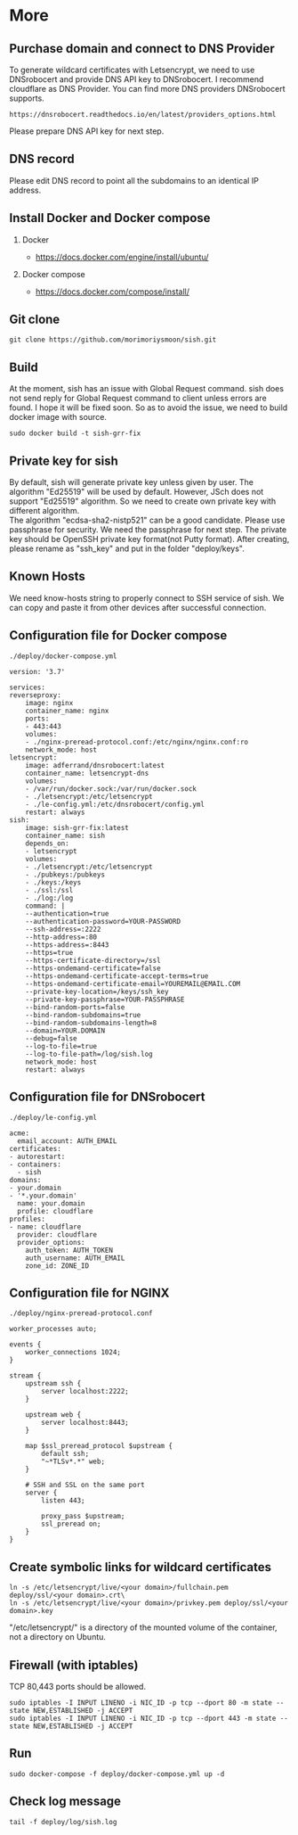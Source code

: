 # More

## Purchase domain and connect to DNS Provider
To generate wildcard certificates with Letsencrypt, we need to use DNSrobocert and provide DNS API key to DNSrobocert. I recommend cloudflare as DNS Provider.
You can find more DNS providers DNSrobocert supports.

	https://dnsrobocert.readthedocs.io/en/latest/providers_options.html

Please prepare DNS API key for next step.

## DNS record
Please edit DNS record to point all the subdomains to an identical IP address.

## Install Docker and Docker compose

1. Docker
   - https://docs.docker.com/engine/install/ubuntu/

2. Docker compose
   - https://docs.docker.com/compose/install/

## Git clone
	git clone https://github.com/morimoriysmoon/sish.git

## Build
At the moment, sish has an issue with Global Request command. sish does not send reply for Global Request command to client unless errors are found. I hope it will be fixed soon. So as to avoid the issue, we need to build docker image with source.

	sudo docker build -t sish-grr-fix 

## Private key for sish
By default, sish will generate private key unless given by user. The algorithm "Ed25519" will be used by default. However, JSch does not support "Ed25519" algorithm. So we need to create own private key with different algorithm.\
The algorithm "ecdsa-sha2-nistp521" can be a good candidate. Please use passphrase for security. We need the passphrase for next step. The private key should be OpenSSH private key format(not Putty format). After creating, please rename as "ssh_key" and put in the folder "deploy/keys".

## Known Hosts
We need know-hosts string to properly connect to SSH service of sish. We can copy and paste it from other devices after successful connection.

## Configuration file for Docker compose
	./deploy/docker-compose.yml

	version: '3.7'

	services:
	reverseproxy:
		image: nginx
		container_name: nginx
		ports:
		- 443:443
		volumes:
		- ./nginx-preread-protocol.conf:/etc/nginx/nginx.conf:ro
		network_mode: host
	letsencrypt:
		image: adferrand/dnsrobocert:latest
		container_name: letsencrypt-dns
		volumes:
		- /var/run/docker.sock:/var/run/docker.sock
		- ./letsencrypt:/etc/letsencrypt
		- ./le-config.yml:/etc/dnsrobocert/config.yml
		restart: always
	sish:
		image: sish-grr-fix:latest
		container_name: sish
		depends_on: 
		- letsencrypt
		volumes:
		- ./letsencrypt:/etc/letsencrypt
		- ./pubkeys:/pubkeys
		- ./keys:/keys
		- ./ssl:/ssl
		- ./log:/log
		command: |
		--authentication=true
		--authentication-password=YOUR-PASSWORD
		--ssh-address=:2222
		--http-address=:80
		--https-address=:8443
		--https=true
		--https-certificate-directory=/ssl
		--https-ondemand-certificate=false
		--https-ondemand-certificate-accept-terms=true
		--https-ondemand-certificate-email=YOUREMAIL@EMAIL.COM
		--private-key-location=/keys/ssh_key
		--private-key-passphrase=YOUR-PASSPHRASE
		--bind-random-ports=false
		--bind-random-subdomains=true
		--bind-random-subdomains-length=8
		--domain=YOUR.DOMAIN
		--debug=false
		--log-to-file=true
		--log-to-file-path=/log/sish.log
		network_mode: host
		restart: always


## Configuration file for DNSrobocert
	./deploy/le-config.yml

	acme:
	  email_account: AUTH_EMAIL
	certificates:
	- autorestart:
	- containers:
	  - sish
	domains:
	- your.domain
	- '*.your.domain'
	  name: your.domain
	  profile: cloudflare
	profiles:
  	- name: cloudflare
	  provider: cloudflare
	  provider_options:
		auth_token: AUTH_TOKEN
		auth_username: AUTH_EMAIL
		zone_id: ZONE_ID

## Configuration file for NGINX
	./deploy/nginx-preread-protocol.conf

	worker_processes auto;

	events {
		worker_connections 1024;
	}

	stream {
		upstream ssh {
			server localhost:2222;
		}

		upstream web {
			server localhost:8443;
		}

		map $ssl_preread_protocol $upstream {
			default ssh;
			"~*TLSv*.*" web;
		}

		# SSH and SSL on the same port
		server {
			listen 443;

			proxy_pass $upstream;
			ssl_preread on;
		}
	}

## Create symbolic links for wildcard certificates
	ln -s /etc/letsencrypt/live/<your domain>/fullchain.pem deploy/ssl/<your domain>.crt\
	ln -s /etc/letsencrypt/live/<your domain>/privkey.pem deploy/ssl/<your domain>.key

"/etc/letsencrypt/" is a directory of the mounted volume of the container, not a directory on Ubuntu.

## Firewall (with iptables)
TCP 80,443 ports should be allowed.

	sudo iptables -I INPUT LINENO -i NIC_ID -p tcp --dport 80 -m state --state NEW,ESTABLISHED -j ACCEPT
	sudo iptables -I INPUT LINENO -i NIC_ID -p tcp --dport 443 -m state --state NEW,ESTABLISHED -j ACCEPT

## Run
	sudo docker-compose -f deploy/docker-compose.yml up -d

## Check log message
	tail -f deploy/log/sish.log
